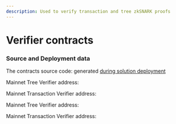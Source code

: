 ```yaml
---
description: Used to verify transaction and tree zkSNARK proofs
---
```


# Verifier contracts

### Source and Deployment data

The contracts source code: generated [during solution deployment](../zkbob-solution-deployment/creating-the-verifier-contracts.md)

Mainnet Tree Verifier address:&#x20;

Mainnet Transaction Verifier address:&#x20;

Mainnet Tree Verifier address:&#x20;

Mainnet Transaction Verifier address:&#x20;
